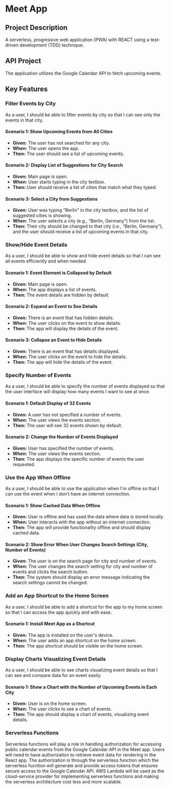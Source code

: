 # Meet App

## Project Description
A serverless, progressive web application (PWA) with REACT using a test-driven development (TDD) technique.

## API Project
The application utilizes the Google Calendar API to fetch upcoming events.

## Key Features

### Filter Events by City
As a user, I should be able to filter events by city so that I can see only the events in that city.

#### Scenario 1: Show Upcoming Events from All Cities
- **Given:** The user has not searched for any city.
- **When:** The user opens the app.
- **Then:** The user should see a list of upcoming events.

#### Scenario 2: Display List of Suggestions for City Search
- **Given:** Main page is open.
- **When:** User starts typing in the city textbox.
- **Then:** User should receive a list of cities that match what they typed.

#### Scenario 3: Select a City from Suggestions
- **Given:** User was typing “Berlin” in the city textbox, and the list of suggested cities is showing.
- **When:** The user selects a city (e.g., “Berlin, Germany”) from the list.
- **Then:** Their city should be changed to that city (i.e., “Berlin, Germany”), and the user should receive a list of upcoming events in that city.

### Show/Hide Event Details
As a user, I should be able to show and hide event details so that I can see all events efficiently and when needed.

#### Scenario 1: Event Element is Collapsed by Default
- **Given:** Main page is open.
- **When:** The app displays a list of events.
- **Then:** The event details are hidden by default.

#### Scenario 2: Expand an Event to See Details
- **Given:** There is an event that has hidden details.
- **When:** The user clicks on the event to show details.
- **Then:** The app will display the details of the event.

#### Scenario 3: Collapse an Event to Hide Details
- **Given:** There is an event that has details displayed.
- **When:** The user clicks on the event to hide the details.
- **Then:** The app will hide the details of the event.

### Specify Number of Events
As a user, I should be able to specify the number of events displayed so that the user interface will display how many events I want to see at once.

#### Scenario 1: Default Display of 32 Events
- **Given:** A user has not specified a number of events.
- **When:** The user views the events section.
- **Then:** The user will see 32 events shown by default.

#### Scenario 2: Change the Number of Events Displayed
- **Given:** User has specified the number of events.
- **When:** The user views the events section.
- **Then:** The app displays the specific number of events the user requested.

### Use the App When Offline
As a user, I should be able to use the application when I'm offline so that I can use the event when I don't have an internet connection.

#### Scenario 1: Show Cached Data When Offline
- **Given:** User is offline and has used the data where data is stored locally.
- **When:** User interacts with the app without an internet connection.
- **Then:** The app will provide functionality offline and should display cached data.

#### Scenario 2: Show Error When User Changes Search Settings (City, Number of Events)
- **Given:** The user is on the search page for city and number of events.
- **When:** The user changes the search setting for city and number of events and clicks the search button.
- **Then:** The system should display an error message indicating the search settings cannot be changed.

### Add an App Shortcut to the Home Screen
As a user, I should be able to add a shortcut for the app to my home screen so that I can access the app quickly and with ease.

#### Scenario 1: Install Meet App as a Shortcut
- **Given:** The app is installed on the user's device.
- **When:** The user adds an app shortcut on the home screen.
- **Then:** The app shortcut should be visible on the home screen.

### Display Charts Visualizing Event Details
As a user, I should be able to see charts visualizing event details so that I can see and compare data for an event easily.

#### Scenario 1: Show a Chart with the Number of Upcoming Events in Each City
- **Given:** User is on the home screen.
- **When:** The user clicks to see a chart of events.
- **Then:** The app should display a chart of events, visualizing event details.

### Serverless Functions
Serverless functions will play a role in handling authorization for accessing public calendar events from the Google Calendar API in the Meet app. Users will need to have authorization to retrieve event data for rendering in the React app. The authorization is through the serverless function which the serverless fucntion will generate and provide access tokens that ensures secure access to the Google Calendar API. AWS Lambda will be used as the cloud-service provider for implementing serverless functions and making the serverless architecture cost less and more scalable.

